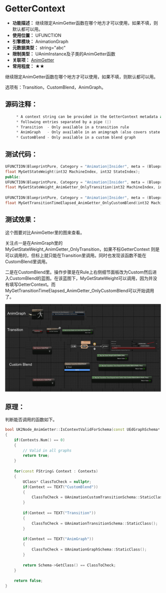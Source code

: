 ﻿# GetterContext

- **功能描述：** 继续限定AnimGetter函数在哪个地方才可以使用，如果不填，则默认都可以用。
- **使用位置：** UFUNCTION
- **引擎模块：** AnimationGraph
- **元数据类型：** string="abc"
- **限制类型：** UAnimInstance及子类的AnimGetter函数
- **关联项：** [AnimGetter](../AnimGetter/AnimGetter.md)
- **常用程度：** ★★

继续限定AnimGetter函数在哪个地方才可以使用，如果不填，则默认都可以用。

选项有：Transition，CustomBlend，AnimGraph。

## 源码注释：

```cpp
	 * A context string can be provided in the GetterContext metadata and can contain any (or none) of the
	 * following entries separated by a pipe (|)
	 * Transition  - Only available in a transition rule
	 * AnimGraph   - Only available in an animgraph (also covers state anim graphs)
	 * CustomBlend - Only available in a custom blend graph
```

## 测试代码：

```cpp
UFUNCTION(BlueprintPure, Category = "Animation|Insider", meta = (BlueprintThreadSafe))
float MyGetStateWeight(int32 MachineIndex, int32 StateIndex);
public:
UFUNCTION(BlueprintPure, Category = "Animation|Insider", meta = (BlueprintInternalUseOnly = "true", AnimGetter, GetterContext = "Transition", BlueprintThreadSafe))
float MyGetStateWeight_AnimGetter_OnlyTransition(int32 MachineIndex, int32 StateIndex);

UFUNCTION(BlueprintPure, Category = "Animation|Insider", meta = (BlueprintInternalUseOnly = "true", AnimGetter, GetterContext = "CustomBlend", BlueprintThreadSafe))
float MyGetTransitionTimeElapsed_AnimGetter_OnlyCustomBlend(int32 MachineIndex, int32 TransitionIndex);
```

## 测试效果：

这个图要对比AnimGetter里的图来查看。

关注点一是在AnimGraph里的MyGetStateWeight_AnimGetter_OnlyTransition，如果不标GetterContext 则是可以调用的，但标上就只能在Transition里调用。同时也发现该函数不能在CustomBlend里调用。

二是在CustomBlend里。操作步骤是在Rule上右侧细节面板改为Custom然后进入CustomBlend的蓝图。在该蓝图下，MyGetStateWeight可以调用，因为并没有填写GetterContext。而MyGetTransitionTimeElapsed_AnimGetter_OnlyCustomBlend可以开始调用了。

![Untitled](Untitled.png)

## 原理：

判断能否调用的函数如下。

```cpp
bool UK2Node_AnimGetter::IsContextValidForSchema(const UEdGraphSchema* Schema) const
{
	if(Contexts.Num() == 0)
	{
		// Valid in all graphs
		return true;
	}

	for(const FString& Context : Contexts)
	{
		UClass* ClassToCheck = nullptr;
		if(Context == TEXT("CustomBlend"))
		{
			ClassToCheck = UAnimationCustomTransitionSchema::StaticClass();
		}

		if(Context == TEXT("Transition"))
		{
			ClassToCheck = UAnimationTransitionSchema::StaticClass();
		}

		if(Context == TEXT("AnimGraph"))
		{
			ClassToCheck = UAnimationGraphSchema::StaticClass();
		}

		return Schema->GetClass() == ClassToCheck;
	}

	return false;
}
```